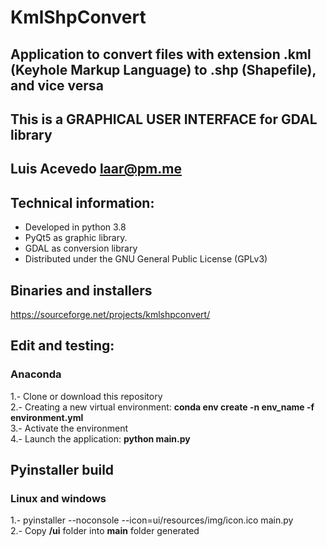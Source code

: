 # KmlShpConvert

## Application to convert files with extension .kml (Keyhole Markup Language) to .shp (Shapefile), and vice versa

## This is a GRAPHICAL USER INTERFACE for GDAL library

## Luis Acevedo  <laar@pm.me>

## Technical information:

- Developed in python 3.8
- PyQt5 as graphic library.
- GDAL as conversion library
- Distributed under the GNU General Public License (GPLv3)


## Binaries and installers
https://sourceforge.net/projects/kmlshpconvert/
		
## Edit and testing:
### Anaconda
1.- Clone or download this repository   
2.- Creating a new virtual environment: __conda env create -n env_name -f environment.yml__   
3.- Activate the environment   
4.- Launch the application: __python main.py__   

## Pyinstaller build
### Linux and windows
1.- pyinstaller --noconsole --icon=ui/resources/img/icon.ico main.py   
2.- Copy __/ui__ folder into __main__ folder generated   
